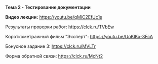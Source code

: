 **Тема 2 - Тестирование документации**

**Видео лекции:** https://youtu.be/qMiC2EfUc1s

Результаты проверки работ: https://clck.ru/TVbEw

Короткометражный фильм "Эксперт": https://youtu.be/UoKlKx-3FcA 

Бонусное задание 3: https://clck.ru/MVLTr 

Форма обратной связи: https://clck.ru/McNt2 
